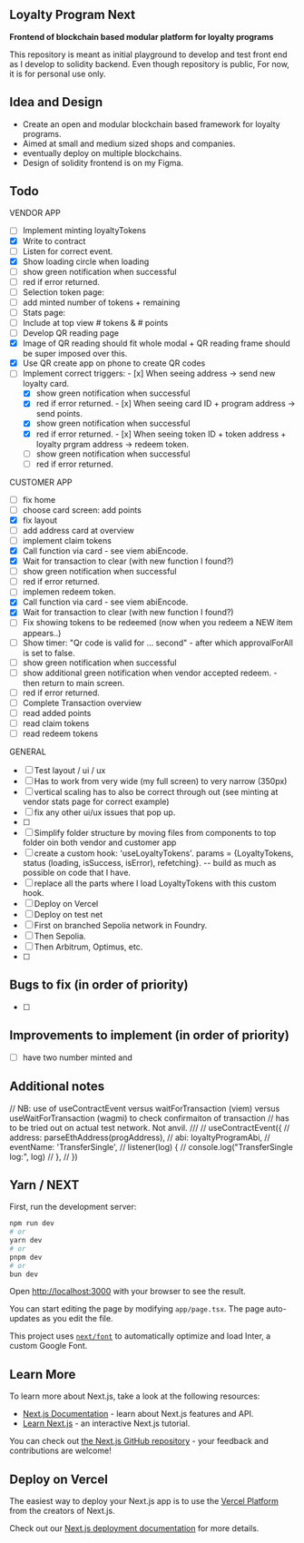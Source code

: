 ## Loyalty Program Next 
**Frontend of blockchain based modular platform for loyalty programs**

This repository is meant as initial playground to develop and test front end as I develop to solidity backend. 
Even though repository is public, For now, it is for personal use only. 

## Idea and Design

- Create an open and modular blockchain based framework for loyalty programs. 
- Aimed at small and medium sized shops and companies. 
- eventually deploy on multiple blockchains. 
- Design of solidity frontend is on my Figma. 

## Todo   
VENDOR APP 
- [ ]  Implement minting loyaltyTokens 
  - [x]  Write to contract
  - [ ]  Listen for correct event. 
  - [x]  Show loading circle when loading
  - [ ]  show green notification when successful
  - [ ]  red if error returned. 
- [ ]  Selection token page: 
  - [ ]  add minted number of tokens + remaining 
- [ ]  Stats page: 
  - [ ]  Include at top view # tokens & # points 
- [ ]  Develop QR reading page
  - [x]  Image of QR reading should fit whole modal + QR reading frame should be super imposed over this. 
  - [x]  Use QR create app on phone to create QR codes
  - [ ]  Implement correct triggers: 
    - [x]  When seeing address -> send new loyalty card. 
      - [x]  show green notification when successful
      - [x]  red if error returned.
    - [x]  When seeing card ID + program address -> send points.
      - [x]  show green notification when successful
      - [x]  red if error returned. 
    - [x]  When seeing token ID + token address + loyalty prgram address -> redeem token.
      - [ ] show green notification when successful
      - [ ] red if error returned.
  
CUSTOMER APP 
- [ ]   fix home 
  - [ ]   choose card screen: add points 
  - [x]   fix layout 
  - [ ]   add address card at overview 
- [ ]   implement claim tokens
  - [x]   Call function via card - see viem abiEncode. 
  - [x]   Wait for transaction to clear (with new function I found?)
  - [ ]   show green notification when successful
  - [ ]   red if error returned. 
- [ ]   implemen redeem token. 
  - [x]   Call function via card - see viem abiEncode. 
  - [x]   Wait for transaction to clear (with new function I found?) 
  - [ ]   Fix showing tokens to be redeemed (now when you redeem a NEW item appears..)
  - [ ]   Show timer: "Qr code is valid for ... second" - after which approvalForAll is set to false.
  - [ ]   show green notification when successful
  - [ ]   show additional green notification when vendor accepted redeem. - then return to main screen. 
  - [ ]   red if error returned. 
- [ ]   Complete Transaction overview 
  - [ ]   read added points 
  - [ ]   read claim tokens 
  - [ ]   read redeem tokens 

GENERAL 
- [ ]  Test layout / ui / ux 
  - [ ]  Has to work from very wide (my full screen) to very narrow (350px) 
  - [ ]  vertical scaling has to also be correct through out (see minting at vendor stats page for correct example)
  - [ ]  fix any other ui/ux issues that pop up.
  - [ ]  
- [ ]  Simplify folder structure by moving files from components to top folder oin both vendor and customer app 
  - [ ]  create a custom hook: 'useLoyaltyTokens'. params = {LoyaltyTokens, status (loading, isSuccess, isError), refetching}.  -- build as much as possible on code that I have. 
  - [ ]  replace all the parts where I load LoyaltyTokens with this custom hook. 
- [ ]  Deploy on Vercel 
- [ ]  Deploy on test net
  - [ ]  First on branched Sepolia network in Foundry.
  - [ ]  Then Sepolia.  
  - [ ]  Then Arbitrum, Optimus, etc. 
  - [ ]  

## Bugs to fix (in order of priority)
- [ ]  

## Improvements to implement (in order of priority)
- [ ]  have two number minted and 

## Additional notes 
  // NB: use of useContractEvent versus waitForTransaction (viem) versus useWaitForTransaction (wagmi) to check confirmaiton of transaction
  // has to be tried out on actual test network. Not anvil. 
  /// 
  // useContractEvent({
  //   address: parseEthAddress(progAddress),
  //   abi: loyaltyProgramAbi,
  //   eventName: 'TransferSingle',
  //   listener(log) {
  //     console.log("TransferSingle log:", log)
  //   },
  // })

## Yarn / NEXT 

First, run the development server:

```bash
npm run dev
# or
yarn dev
# or
pnpm dev
# or
bun dev
```

Open [http://localhost:3000](http://localhost:3000) with your browser to see the result.

You can start editing the page by modifying `app/page.tsx`. The page auto-updates as you edit the file.

This project uses [`next/font`](https://nextjs.org/docs/basic-features/font-optimization) to automatically optimize and load Inter, a custom Google Font.

## Learn More

To learn more about Next.js, take a look at the following resources:

- [Next.js Documentation](https://nextjs.org/docs) - learn about Next.js features and API.
- [Learn Next.js](https://nextjs.org/learn) - an interactive Next.js tutorial.

You can check out [the Next.js GitHub repository](https://github.com/vercel/next.js/) - your feedback and contributions are welcome!

## Deploy on Vercel

The easiest way to deploy your Next.js app is to use the [Vercel Platform](https://vercel.com/new?utm_medium=default-template&filter=next.js&utm_source=create-next-app&utm_campaign=create-next-app-readme) from the creators of Next.js.

Check out our [Next.js deployment documentation](https://nextjs.org/docs/deployment) for more details.
